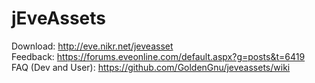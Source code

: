 # jEveAssets

Download: http://eve.nikr.net/jeveasset  
Feedback: https://forums.eveonline.com/default.aspx?g=posts&t=6419  
FAQ (Dev and User): https://github.com/GoldenGnu/jeveassets/wiki  
